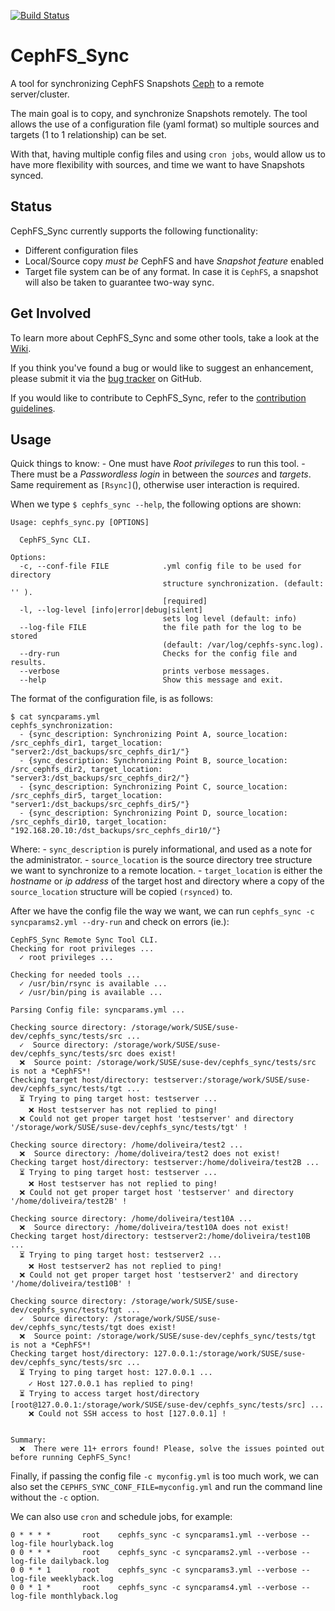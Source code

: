 [![Build Status](https://travis-ci.org/SUSE/CephFS_Sync.svg?branch=master)](https://travis-ci.org/SUSE/CephFS_Sync)
# CephFS_Sync
A tool for synchronizing CephFS Snapshots [Ceph](https://github.com/ceph/ceph) to a remote server/cluster.

The main goal is to copy, and synchronize Snapshots remotely. The tool allows the use of a configuration file (yaml format) so multiple sources and targets (1 to 1 relationship) can be set. 

With that, having multiple config files and using `cron jobs`, would allow us to have more flexibility with sources, and time we want to have Snapshots synced. 

## Status
CephFS_Sync currently supports the following functionality:

- Different configuration files
- Local/Source copy *must be* CephFS and have *Snapshot feature* enabled
- Target file system can be of any format. In case it is `CephFS`, a snapshot will also be taken to guarantee two-way sync. 

## Get Involved
To learn more about CephFS_Sync and some other tools, take a look at the [Wiki](https://github.com/SUSE/Extra_Tools/wiki).

If you think you've found a bug or would like to suggest an enhancement, please submit it via the [bug tracker](https://github.com/oliveiradan/cephfs-sync/issues/new) on GitHub.

If you would like to contribute to CephFS_Sync, refer to the [contribution guidelines](https://github.com/oliveiradan/cephfs-sync/blob/master/contributing.md).

## Usage
Quick things to know: 
    - One must have *Root privileges* to run this tool.
    - There must be a *Passwordless login* in between the *sources* and *targets*. Same requirement as `[Rsync]`(), otherwise user interaction is required.


When we type `$ cephfs_sync --help`, the following options are shown: 
```
Usage: cephfs_sync.py [OPTIONS]

  CephFS_Sync CLI.

Options:
  -c, --conf-file FILE            .yml config file to be used for directory
                                  structure synchronization. (default: '' ).
                                  [required]
  -l, --log-level [info|error|debug|silent]
                                  sets log level (default: info)
  --log-file FILE                 the file path for the log to be stored
                                  (default: /var/log/cephfs-sync.log).
  --dry-run                       Checks for the config file and results.
  --verbose                       prints verbose messages.
  --help                          Show this message and exit.
```

The format of the configuration file, is as follows: 
```
$ cat syncparams.yml 
cephfs_synchronization:
  - {sync_description: Synchronizing Point A, source_location: /src_cephfs_dir1, target_location: "server2:/dst_backups/src_cephfs_dir1/"}
  - {sync_description: Synchronizing Point B, source_location: /src_cephfs_dir2, target_location: "server3:/dst_backups/src_cephfs_dir2/"}
  - {sync_description: Synchronizing Point C, source_location: /src_cephfs_dir5, target_location: "server1:/dst_backups/src_cephfs_dir5/"}
  - {sync_description: Synchronizing Point D, source_location: /src_cephfs_dir10, target_location: "192.168.20.10:/dst_backups/src_cephfs_dir10/"}
```

Where: 
    - `sync_description` is purely informational, and used as a note for the administrator.
    - `source_location` is the source directory tree structure we want to synchronize to a remote location. 
    - `target_location` is either the *hostname* or *ip address* of the target host and directory where a copy of the `source_location` structure will be copied `(rsynced)` to.

After we have the config file the way we want, we can run `cephfs_sync -c syncparams2.yml --dry-run` and check on errors (ie.): 
```
CephFS_Sync Remote Sync Tool CLI.
Checking for root privileges ...
  ✓ root privileges ...

Checking for needed tools ...
  ✓ /usr/bin/rsync is available ...
  ✓ /usr/bin/ping is available ...

Parsing Config file: syncparams.yml ...

Checking source directory: /storage/work/SUSE/suse-dev/cephfs_sync/tests/src ...
  ✓  Source directory: /storage/work/SUSE/suse-dev/cephfs_sync/tests/src does exist!
  ❌  Source point: /storage/work/SUSE/suse-dev/cephfs_sync/tests/src is not a *CephFS*!
Checking target host/directory: testserver:/storage/work/SUSE/suse-dev/cephfs_sync/tests/tgt ...
  ⏳ Trying to ping target host: testserver ...
    ❌ Host testserver has not replied to ping! 
  ❌ Could not get proper target host 'testserver' and directory '/storage/work/SUSE/suse-dev/cephfs_sync/tests/tgt' !

Checking source directory: /home/doliveira/test2 ...
  ❌  Source directory: /home/doliveira/test2 does not exist!
Checking target host/directory: testserver:/home/doliveira/test2B ...
  ⏳ Trying to ping target host: testserver ...
    ❌ Host testserver has not replied to ping! 
  ❌ Could not get proper target host 'testserver' and directory '/home/doliveira/test2B' !

Checking source directory: /home/doliveira/test10A ...
  ❌  Source directory: /home/doliveira/test10A does not exist!
Checking target host/directory: testserver2:/home/doliveira/test10B ...
  ⏳ Trying to ping target host: testserver2 ...
    ❌ Host testserver2 has not replied to ping! 
  ❌ Could not get proper target host 'testserver2' and directory '/home/doliveira/test10B' !

Checking source directory: /storage/work/SUSE/suse-dev/cephfs_sync/tests/tgt ...
  ✓  Source directory: /storage/work/SUSE/suse-dev/cephfs_sync/tests/tgt does exist!
  ❌  Source point: /storage/work/SUSE/suse-dev/cephfs_sync/tests/tgt is not a *CephFS*!
Checking target host/directory: 127.0.0.1:/storage/work/SUSE/suse-dev/cephfs_sync/tests/src ...
  ⏳ Trying to ping target host: 127.0.0.1 ...
    ✓ Host 127.0.0.1 has replied to ping! 
  ⏳ Trying to access target host/directory [root@127.0.0.1:/storage/work/SUSE/suse-dev/cephfs_sync/tests/src] ...
    ❌ Could not SSH access to host [127.0.0.1] !


Summary: 
  ❌  There were 11+ errors found! Please, solve the issues pointed out before running CephFS_Sync!
```

Finally, if passing the config file `-c myconfig.yml` is too much work, we can also set the `CEPHFS_SYNC_CONF_FILE=myconfig.yml` and run the command line without the `-c` option. 

We can also use `cron` and schedule jobs, for example: 
```
0 * * * *       root    cephfs_sync -c syncparams1.yml --verbose --log-file hourlyback.log
0 0 * * *       root    cephfs_sync -c syncparams2.yml --verbose --log-file dailyback.log
0 0 * * 1       root    cephfs_sync -c syncparams3.yml --verbose --log-file weeklyback.log
0 0 * 1 *       root    cephfs_sync -c syncparams4.yml --verbose --log-file monthlyback.log
```
